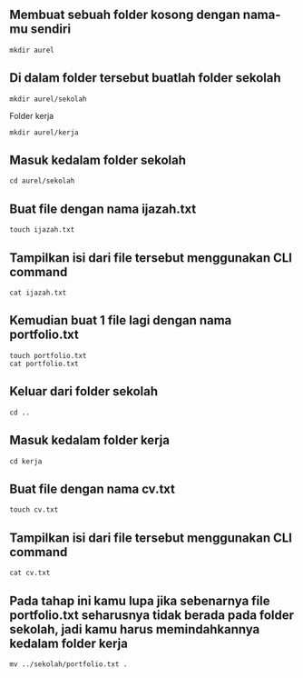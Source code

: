## Membuat sebuah folder kosong dengan nama-mu sendiri
```
mkdir aurel
```

## Di dalam folder tersebut buatlah folder sekolah 
```
mkdir aurel/sekolah
```

Folder kerja 
``` 
mkdir aurel/kerja
```

## Masuk kedalam folder sekolah
```
cd aurel/sekolah
```

## Buat file dengan nama ijazah.txt
```
touch ijazah.txt
```

## Tampilkan isi dari file tersebut menggunakan CLI command
```
cat ijazah.txt
```

## Kemudian buat 1 file lagi dengan nama portfolio.txt
```
touch portfolio.txt
cat portfolio.txt
```

## Keluar dari folder sekolah
```
cd ..
```

## Masuk kedalam folder kerja
```
cd kerja
```

## Buat file dengan nama cv.txt
```
touch cv.txt
```

## Tampilkan isi dari file tersebut menggunakan CLI command
```
cat cv.txt
```

## Pada tahap ini kamu lupa jika sebenarnya file portfolio.txt seharusnya tidak berada pada folder sekolah, jadi kamu harus memindahkannya kedalam folder kerja
```
mv ../sekolah/portfolio.txt .
```

